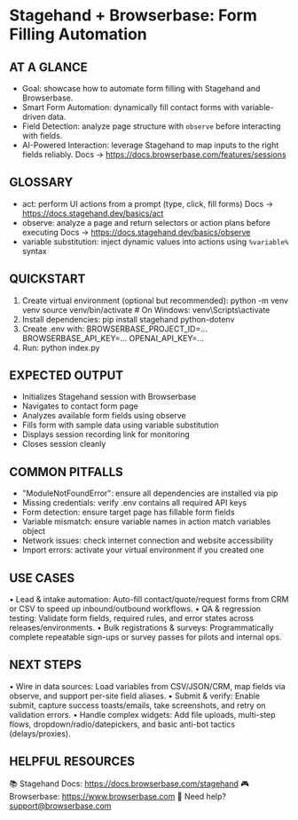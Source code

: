 # Stagehand + Browserbase: Form Filling Automation

## AT A GLANCE
- Goal: showcase how to automate form filling with Stagehand and Browserbase.
- Smart Form Automation: dynamically fill contact forms with variable-driven data.
- Field Detection: analyze page structure with `observe` before interacting with fields.
- AI-Powered Interaction: leverage Stagehand to map inputs to the right fields reliably.
  Docs → https://docs.browserbase.com/features/sessions

## GLOSSARY
- act: perform UI actions from a prompt (type, click, fill forms)
  Docs → https://docs.stagehand.dev/basics/act
- observe: analyze a page and return selectors or action plans before executing
  Docs → https://docs.stagehand.dev/basics/observe
- variable substitution: inject dynamic values into actions using `%variable%` syntax

## QUICKSTART
 1) Create virtual environment (optional but recommended):
      python -m venv venv
      source venv/bin/activate  # On Windows: venv\Scripts\activate
 2) Install dependencies:
      pip install stagehand python-dotenv
 3) Create .env with:
      BROWSERBASE_PROJECT_ID=...
      BROWSERBASE_API_KEY=...
      OPENAI_API_KEY=...
 4) Run:
      python index.py

## EXPECTED OUTPUT
- Initializes Stagehand session with Browserbase
- Navigates to contact form page
- Analyzes available form fields using observe
- Fills form with sample data using variable substitution
- Displays session recording link for monitoring
- Closes session cleanly

## COMMON PITFALLS
- "ModuleNotFoundError": ensure all dependencies are installed via pip
- Missing credentials: verify .env contains all required API keys
- Form detection: ensure target page has fillable form fields
- Variable mismatch: ensure variable names in action match variables object
- Network issues: check internet connection and website accessibility
- Import errors: activate your virtual environment if you created one

## USE CASES
• Lead & intake automation: Auto-fill contact/quote/request forms from CRM or CSV to speed up inbound/outbound workflows.
• QA & regression testing: Validate form fields, required rules, and error states across releases/environments.
• Bulk registrations & surveys: Programmatically complete repeatable sign-ups or survey passes for pilots and internal ops.

## NEXT STEPS
• Wire in data sources: Load variables from CSV/JSON/CRM, map fields via observe, and support per-site field aliases.
• Submit & verify: Enable submit, capture success toasts/emails, take screenshots, and retry on validation errors.
• Handle complex widgets: Add file uploads, multi-step flows, dropdown/radio/datepickers, and basic anti-bot tactics (delays/proxies).

## HELPFUL RESOURCES
📚 Stagehand Docs:     https://docs.browserbase.com/stagehand
🎮 Browserbase:        https://www.browserbase.com
📧 Need help?          support@browserbase.com

